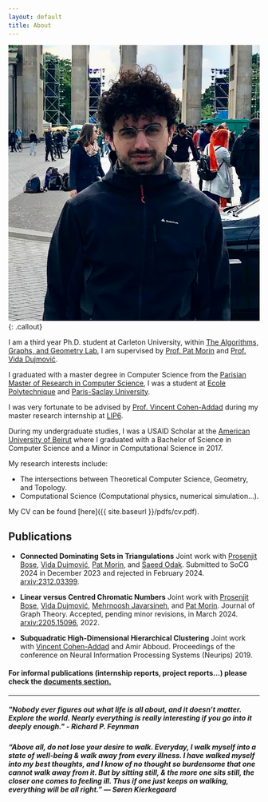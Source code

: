 ```yaml
---
layout: default
title: About
---
```


![Alt text](/images/me.jpg){: .callout}

I am a third year Ph.D. student at Carleton University, within [The Algorithms, Graphs, and Geometry Lab](https://cglab.ca/), I am supervised by [Prof. Pat Morin](https://cglab.ca/~morin/) and [Prof. Vida Dujmović](https://cglab.ca/~vida/).

I graduated with a master degree in Computer Science from the [Parisian Master of Research in Computer Science](https://wikimpri.dptinfo.ens-cachan.fr/doku.php), I was a student at [Ecole Polytechnique](https://www.polytechnique.edu/) and [Paris-Saclay University](https://www.universite-paris-saclay.fr/).

 I was very fortunate to be advised by [Prof. Vincent Cohen-Addad](https://www.di.ens.fr/~vcohen/) during  my master research internship at [LIP6](https://www.lip6.fr/recherche/team.php?acronyme=RO).

During my undergraduate studies, I was a USAID Scholar at the [American University of Beirut](http://www.aub.edu.lb/) where I graduated with a Bachelor of Science in Computer Science and a Minor in Computational Science in 2017.

My research interests include:
* The intersections between Theoretical Computer Science, Geometry, and Topology.  
* Computational Science (Computational physics, numerical simulation...).

My CV can be found [here]({{ site.baseurl }}/pdfs/cv.pdf).

## Publications

  * **Connected Dominating Sets in Triangulations**
  Joint work with [Prosenjit Bose](http://jitbose.ca/), [Vida Dujmović](https://cglab.ca/~vida/), [Pat Morin](https://cglab.ca/~morin/), and [Saeed Odak](https://www.linkedin.com/in/saeedodak).
  Submitted to SoCG 2024 in December 2023 and rejected in February 2024. [arxiv:2312.03399](https://arxiv.org/abs/2312.03399).


  * **Linear versus Centred Chromatic Numbers**
  Joint work with [Prosenjit Bose](http://jitbose.ca/), [Vida Dujmović](https://cglab.ca/~vida/), [Mehrnoosh Javarsineh](https://ir.linkedin.com/in/mehrnoosh-javarsineh-0677596a), and [Pat Morin](https://cglab.ca/~morin/).
  Journal of Graph Theory. Accepted, pending minor revisions, in March 2024.
  [arxiv:2205.15096](https://arxiv.org/abs/2205.15096), 2022.

  * **Subquadratic High-Dimensional Hierarchical Clustering**
  Joint work with [Vincent Cohen-Addad](https://www.di.ens.fr/~vcohen/) and Amir Abboud.
Proceedings of the conference on Neural Information Processing Systems (Neurips) 2019.

#### For informal publications (internship reports, project reports...) please check the [documents section.](https://choudrouge4.github.io/documents/)

___

##### *"Nobody ever figures out what life is all about, and it doesn’t matter. Explore the world. Nearly everything is really interesting if you go into it deeply enough." - Richard P. Feynman*

##### *“Above all, do not lose your desire to walk. Everyday, I walk myself into a state of well-being & walk away from every illness. I have walked myself into my best thoughts, and I know of no thought so burdensome that one cannot walk away from it. But by sitting still, & the more one sits still, the closer one comes to feeling ill. Thus if one just keeps on walking, everything will be all right.” ― Søren Kierkegaard*
